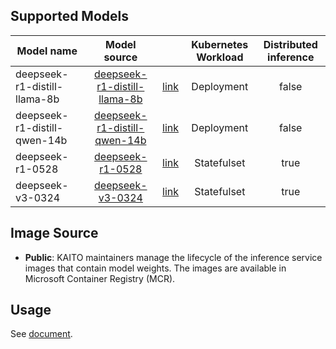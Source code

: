 ## Supported Models
| Model name          |                        Model source                         |                                      | Kubernetes Workload | Distributed inference |
|---------------------|:-----------------------------------------------------------:|:-------------------------------------------------------------------------------:|:-------------------:|:---------------------:|
| deepseek-r1-distill-llama-8b  | [deepseek-r1-distill-llama-8b](https://huggingface.co/deepseek-ai/DeepSeek-R1-Distill-Llama-8B)  | [link](../../../../examples/inference/kaito_workspace_deepseek_r1_distill_llama_8b.yaml)  |     Deployment      |         false         |
| deepseek-r1-distill-qwen-14b  | [deepseek-r1-distill-qwen-14b](https://huggingface.co/deepseek-ai/DeepSeek-R1-Distill-Qwen-14B)  | [link](../../../../examples/inference/kaito_workspace_deepseek_r1_distill_qwen_14b.yaml)  |     Deployment      |         false         |
| deepseek-r1-0528  | [deepseek-r1-0528](https://huggingface.co/deepseek-ai/DeepSeek-R1-0528)  | [link](../../../../examples/inference/kaito_workspace_deepseek_r1.yaml)  |     Statefulset      |         true         |
| deepseek-v3-0324  | [deepseek-v3-0324](https://huggingface.co/deepseek-ai/DeepSeek-V3-0324)  | [link](../../../../examples/inference/kaito_workspace_deepseek_v3.yaml)  |     Statefulset      |         true         |


## Image Source
- **Public**: KAITO maintainers manage the lifecycle of the inference service images that contain model weights. The images are available in Microsoft Container Registry (MCR).

## Usage

See [document](../../../../docs/inference/README.md).
